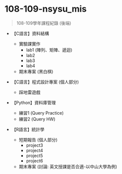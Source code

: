 # 108-109-nsysu_mis
> 108-109學年課程紀錄 (後端)
- 【C語言】資料結構
  - 實驗課實作
    -  lab1 (陣列、矩陣、遞迴)
    -  lab2
    -  lab3
    -  lab4
  - 期末專案 (黑白棋)

- 【C語言】程式設計專案 (個人部分)
  - 踩地雷遊戲

- 【Python】資料庫管理
  - 練習1 (Query Practice)
  - 練習2 (Query HW)

- 【R語言】統計學
  - 短期報告 (個人部分)
    -  project3
    -  project4
    -  project5
    -  project6
  - 期末專案 (討論: 英文授課是否合適-以中山大學為例)
